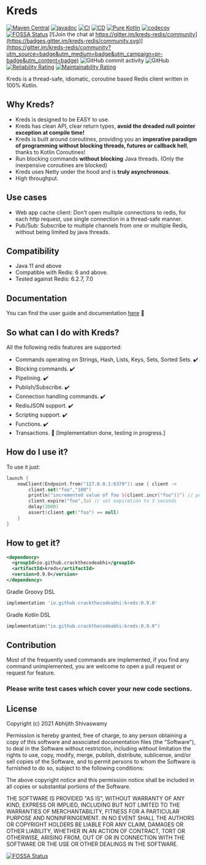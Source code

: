 # Kreds

[![Maven Central](https://img.shields.io/maven-central/v/io.github.crackthecodeabhi/kreds.svg?label=Maven%20Central)](https://search.maven.org/search?q=g:%22io.github.crackthecodeabhi%22%20AND%20a:%22kreds%22)
[![javadoc](https://javadoc.io/badge2/io.github.crackthecodeabhi/kreds/javadoc.svg)](https://javadoc.io/doc/io.github.crackthecodeabhi/kreds)
[![CI](https://github.com/crackthecodeabhi/kreds/actions/workflows/ci.yml/badge.svg)](https://github.com/crackthecodeabhi/kreds/actions/workflows/ci.yml)
[![CD](https://github.com/crackthecodeabhi/kreds/actions/workflows/gradle-publish.yml/badge.svg?branch=release)](https://github.com/crackthecodeabhi/kreds/actions/workflows/gradle-publish.yml)
[![Pure Kotlin](https://img.shields.io/badge/100%25-kotlin-blue.svg)](https://kotlinlang.org/)
[![codecov](https://codecov.io/gh/crackthecodeabhi/kreds/branch/main/graph/badge.svg?token=Y4XBBIH4BC)](https://codecov.io/gh/crackthecodeabhi/kreds)
[![FOSSA Status](https://app.fossa.com/api/projects/git%2Bgithub.com%2Fcrackthecodeabhi%2Fkreds.svg?type=shield)](https://app.fossa.com/projects/git%2Bgithub.com%2Fcrackthecodeabhi%2Fkreds?ref=badge_shield)
[![Join the chat at https://gitter.im/kreds-redis/community](https://badges.gitter.im/kreds-redis/community.svg)](https://gitter.im/kreds-redis/community?utm_source=badge&utm_medium=badge&utm_campaign=pr-badge&utm_content=badge)
![GitHub commit activity](https://img.shields.io/github/commit-activity/m/crackthecodeabhi/kreds)
![GitHub](https://img.shields.io/github/license/crackthecodeabhi/kreds)
[![Reliability Rating](https://sonarcloud.io/api/project_badges/measure?project=crackthecodeabhi_kreds&metric=reliability_rating)](https://sonarcloud.io/summary/new_code?id=crackthecodeabhi_kreds)
[![Maintainability Rating](https://sonarcloud.io/api/project_badges/measure?project=crackthecodeabhi_kreds&metric=sqale_rating)](https://sonarcloud.io/summary/new_code?id=crackthecodeabhi_kreds)


Kreds is a thread-safe, idiomatic, coroutine based Redis client written in 100% Kotlin.

## Why Kreds? 

* Kreds is designed to be EASY to use. 
* Kreds has clean API, clear return types, **avoid the dreaded null pointer exception at compile time!**
* Kreds is built around coroutines, providing you an **imperative paradigm of programming without blocking threads, futures or callback hell**, thanks to Kotlin Coroutines!
* Run blocking commands **without blocking** Java threads. (Only the inexpensive coroutines are blocked)
* Kreds uses Netty under the hood and is **truly asynchronous**.
* High throughput.

## Use cases
* Web app cache client: Don't open multiple connections to redis, for each http request, use single connection in a thread-safe manner.
* Pub/Sub: Subscribe to multiple channels from one or multiple Redis, without being limited by java threads.

## Compatibility
* Java 11 and above
* Compatible with Redis: 6 and above.
* Tested against Redis: 6.2.7, 7.0

## Documentation
You can find the user guide and documentation [here](https://crackthecodeabhi.github.io/kreds) :construction:

## So what can I do with Kreds?

All the following redis features are supported:

* Commands operating on Strings, Hash, Lists, Keys, Sets, Sorted Sets. :heavy_check_mark:
* Blocking commands. :heavy_check_mark: 
* Pipelining. :heavy_check_mark:
* Publish/Subscribe. :heavy_check_mark:
* Connection handling commands. :heavy_check_mark:
* RedisJSON support. :heavy_check_mark:
* Scripting support. :heavy_check_mark:
* Functions. :heavy_check_mark:
* Transactions. :construction: [Implementation done, testing in progress.]

## How do I use it?

To use it just:
```kotlin
launch {
    newClient(Endpoint.from("127.0.0.1:6379")).use { client ->
        client.set("foo","100") 
        println("incremented value of foo ${client.incr("foo")}") // prints 101
        client.expire("foo",3u) // set expiration to 3 seconds
        delay(3000)
        assert(client.get("foo") == null)
    }
}
```

## How to get it?

```xml
<dependency>
  <groupId>io.github.crackthecodeabhi</groupId>
  <artifactId>kreds</artifactId>
  <version>0.9.0</version>
</dependency>
```

Gradle Groovy DSL

```groovy
implementation 'io.github.crackthecodeabhi:kreds:0.9.0'

```
Gradle Kotlin DSL
```kotlin
implementation("io.github.crackthecodeabhi:kreds:0.9.0")
```
## Contribution
Most of the frequently used commands are implemented, if you find any command unimplemented, you are welcome to open a pull request or request for feature.

### Please write test cases which cover your new code sections.

## License

Copyright (c) 2021 Abhijith Shivaswamy

Permission is hereby granted, free of charge, to any person obtaining a copy of this software and associated documentation files (the "Software"), to deal in the Software without restriction, including without limitation the rights to use, copy, modify, merge, publish, distribute, sublicense, and/or sell copies of the Software, and to permit persons to whom the Software is furnished to do so, subject to the following conditions:

The above copyright notice and this permission notice shall be included in all copies or substantial portions of the Software.

THE SOFTWARE IS PROVIDED "AS IS", WITHOUT WARRANTY OF ANY KIND, EXPRESS OR IMPLIED, INCLUDING BUT NOT LIMITED TO THE WARRANTIES OF MERCHANTABILITY, FITNESS FOR A PARTICULAR PURPOSE AND NONINFRINGEMENT. IN NO EVENT SHALL THE AUTHORS OR COPYRIGHT HOLDERS BE LIABLE FOR ANY CLAIM, DAMAGES OR OTHER LIABILITY, WHETHER IN AN ACTION OF CONTRACT, TORT OR OTHERWISE, ARISING FROM, OUT OF OR IN CONNECTION WITH THE SOFTWARE OR THE USE OR OTHER DEALINGS IN THE SOFTWARE.




[![FOSSA Status](https://app.fossa.com/api/projects/git%2Bgithub.com%2Fcrackthecodeabhi%2Fkreds.svg?type=large)](https://app.fossa.com/projects/git%2Bgithub.com%2Fcrackthecodeabhi%2Fkreds?ref=badge_large)
